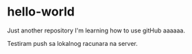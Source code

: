 # hello-world
Just another repository
I'm learning how to use gitHub
aaaaaa.

Testiram push sa lokalnog racunara na server.
